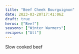 ```yaml
---
title: "Beef Cheek Bourguignon"
date: 2023-03-20T17:41:06Z
draft: true
heros: ["Beef"]
seasons: ["Winter Warmers"]
recipes: ["All"]
---
```


Slow cooked beef
